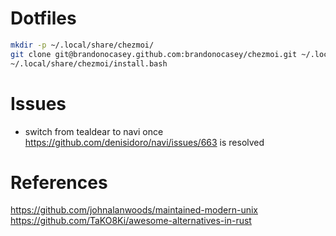 # Dotfiles

```bash
mkdir -p ~/.local/share/chezmoi/
git clone git@brandonocasey.github.com:brandonocasey/chezmoi.git ~/.local/share/chezmoi/
~/.local/share/chezmoi/install.bash

```

# Issues
* switch from tealdear to navi once https://github.com/denisidoro/navi/issues/663 is resolved

# References
https://github.com/johnalanwoods/maintained-modern-unix
https://github.com/TaKO8Ki/awesome-alternatives-in-rust
